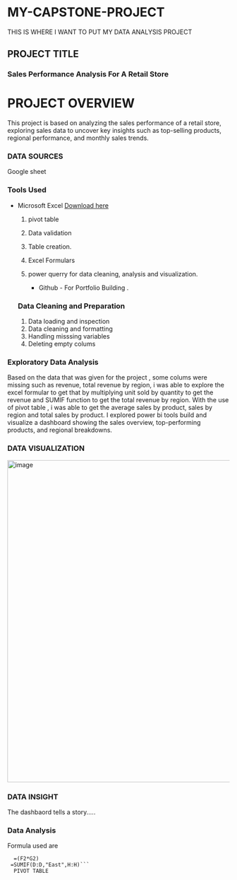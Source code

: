 # MY-CAPSTONE-PROJECT
THIS IS WHERE I WANT TO PUT MY DATA ANALYSIS PROJECT 
## PROJECT TITLE

### Sales Performance Analysis For A Retail Store

# PROJECT OVERVIEW

  This project is based on analyzing the sales performance of a retail store, exploring sales data to uncover key insights such as top-selling products, regional  performance, and monthly sales trends.

### DATA SOURCES

   Google sheet

### Tools Used
- Microsoft Excel [Download here](https://www.googlesheet.com)

   1. pivot table
   2. Data validation
   3. Table creation.
   4. Excel Formulars
   5. power querry for data cleaning, analysis and visualization.

      - Github - For Portfolio Building .

  ### Data Cleaning and Preparation

   1. Data loading and inspection
   2. Data cleaning and formatting
   3. Handling misssing variables
   4. Deleting empty colums
      
### Exploratory Data Analysis

Based on the data that was given for the project , some colums were missing such as revenue, total revenue by region, i was able to explore the excel formular to get that by multiplying unit sold by quantity to get the revenue and SUMIF function to get the total revenue by region.
With the use of pivot table , i was able to get the average sales by product, sales by region and total sales by product.
I explored power bi tools build and visualize a dashboard showing the sales overview, top-performing products, and  regional breakdowns.

### DATA VISUALIZATION

<img width="729" alt="image" src="https://github.com/user-attachments/assets/30c4bf9b-924b-4a5f-8de3-1a362de075d9">

### DATA INSIGHT

The dashbaord tells a story.....

### Data Analysis
 Formula used are
 ```EXCEL
   =(F2*G2)
  =SUMIF(D:D,"East",H:H)```
   PIVOT TABLE






